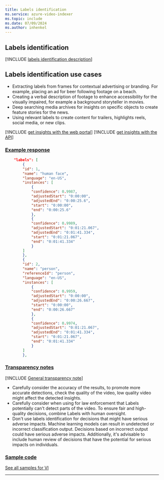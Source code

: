 ```yaml
---
title: Labels identification
ms.service: azure-video-indexer
ms.topic: include
ms.date: 07/09/2024
ms.author: inhenkel
---
```


## Labels identification

[!INCLUDE [labels identification description](labels-identification-description.md)]

## Labels identification use cases 

- Extracting labels from frames for contextual advertising or branding. For example, placing an ad for beer following footage on a beach.
- Creating a verbal description of footage to enhance accessibility for the visually impaired, for example a background storyteller in movies. 
- Deep searching media archives for insights on specific objects to create feature stories for the news.
- Using relevant labels to create content for trailers, highlights reels, social media, or new clips.

[!INCLUDE [get insights with the web portal](get-insights-web-portal.md)]
[!INCLUDE [get insights with the API](get-insights-api.md)]

### [Example response](#tab/labelsresponse)

```json
    "labels": [
        {
        "id": 1,
        "name": "human face",
        "language": "en-US",
        "instances": [
            {
            "confidence": 0.9987,
            "adjustedStart": "0:00:00",
            "adjustedEnd": "0:00:25.6",
            "start": "0:00:00",
            "end": "0:00:25.6"
            },
            {
            "confidence": 0.9989,
            "adjustedStart": "0:01:21.067",
            "adjustedEnd": "0:01:41.334",
            "start": "0:01:21.067",
            "end": "0:01:41.334"
            }
        ]
        },
        {
        "id": 2,
        "name": "person",
        "referenceId": "person",
        "language": "en-US",
        "instances": [
            {
            "confidence": 0.9959,
            "adjustedStart": "0:00:00",
            "adjustedEnd": "0:00:26.667",
            "start": "0:00:00",
            "end": "0:00:26.667"
            },
            {
            "confidence": 0.9974,
            "adjustedStart": "0:01:21.067",
            "adjustedEnd": "0:01:41.334",
            "start": "0:01:21.067",
            "end": "0:01:41.334"
            }
        ]
        },
``` 
<!--
### [Components](#tab/labelscomponents) 

During the Labels procedure, objects in a media file are processed, as follows:

|Component|Definition|
|---|---|
|Source	|The user uploads the source file for indexing. |
|Tagging|	Images are tagged and labeled. For example, door, chair, woman, headphones, jeans. |
|Filtering and aggregation	|Tags are filtered according to their confidence level and aggregated according to their category.|
|Confidence level|	The estimated confidence level of each label is calculated as a range of 0 to 1. The confidence score represents the certainty in the accuracy of the result. For example, an 82% certainty is represented as an 0.82 score.|
-->

### [Transparency notes](#tab/labelstransnote)

[!INCLUDE [General transparency note](read-general-transparency-note.md)]

- Carefully consider the accuracy of the results, to promote more accurate detections, check the quality of the video, low quality video might affect the detected insights. 
- Carefully consider when using for law enforcement that Labels potentially can't detect parts of the video. To ensure fair and high-quality decisions, combine Labels with human oversight. 
- Don't use labels identification for decisions that might have serious adverse impacts. Machine learning models can result in undetected or incorrect classification output. Decisions based on incorrect output could have serious adverse impacts. Additionally, it's advisable to include human review of decisions that have the potential for serious impacts on individuals. 

### [Sample code](#tab/labelssamplecode)

[See all samples for VI](https://github.com/Azure-Samples/azure-video-indexer-samples)

---
